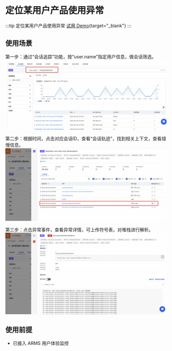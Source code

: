# 定位某用户产品使用异常

:::tip 定位某用户产品使用异常
[试用 Demo](/playground/armsdemo.html?dest=https%3A%2F%2Farms4service.console.aliyun.com%2F%23%2Frum%2Fapp%2Fcn-hangzhou%2Fckv8e2vzfj%40b688a844b49f67f%3Ftab%3DsessionTrace%26appType%3Dweb%26from%3Dnow-3h%26to%3Dnow%26refresh%3Doff){target="_blank"}
:::

## 使用场景
第一步：通过“会话追踪”功能，按“user.name”指定用户信息，做会话筛选。
![](./images/locateUsageException-1.png)

第二步：根据时间，点击对应会话ID，查看“会话轨迹”，找到相关上下文，查看错慢信息。
![](./images/locateUsageException-2.png)

第三步：点击异常事件，查看异常详情，可上传符号表，对堆栈进行解析。
![](./images/locateUsageException-3.png)

## 使用前提

- 已接入 ARMS 用户体验监控
